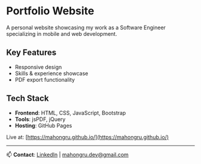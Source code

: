 # Portfolio Website

A personal website showcasing my work as a Software Engineer specializing in mobile and web development.

## Key Features

- Responsive design
- Skills & experience showcase
- PDF export functionality

## Tech Stack

- **Frontend**: HTML, CSS, JavaScript, Bootstrap
- **Tools**: jsPDF, jQuery
- **Hosting**: GitHub Pages

Live at: [https://mahongru.github.io/](https://mahongru.github.io/)

---

📫 **Contact**: [LinkedIn](https://linkedin.com/in/mahongru) | mahongru.dev@gmail.com
